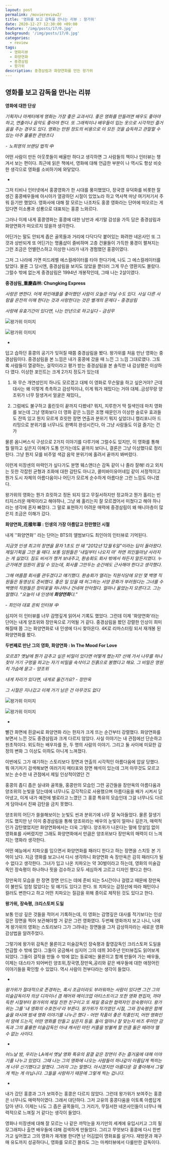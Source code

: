 ```yaml
---
layout: post
permalink: /moviereview2/
title: '영화를 보고 감독을 만나는 리뷰 : 왕가위'
date: 2020-12-27 12:30:00 +09:00
feature: '/img/posts/17/0.jpg'
background: '/img/posts/17/0.jpg'
categories:
  - review
tags:
  - 영화리뷰
  - 화양연화
  - 중경삼림
  - 왕가위
description: 중경삼림과 화양연화를 만든 왕가위
---
```


## 영화를 보고 감독을 만나는 리뷰



**영화에 대한 단상**



*기획자나 마케터에게 영화는 가장 좋은 교과서다. 좋은 영화를 만들려면 배우도 좋아야 하고, 연출이나 음악도 좋아야 한다. 또 그래픽이나 배우들이 입는 옷으로 시각적인 즐거움을 주는 경우도 있다. 영화는 만원 정도의 비용으로 이 모든 것을 습득하고 관찰할 수 있는 아주 훌륭한 콘텐츠다*

*⁃ 노희영의 브랜딩 법칙 中*



어떤 사람이 만든 아웃풋들이 배울만 하다고 생각하면 그 사람들의 책이나 인터뷰는 챙겨서 보는 편이다. 최근에 읽은 책에서, 영화에 대해 언급한 부분이 나 역시도 항상 비슷한 생각으로 영화를 소비하기에 와닿았다. 

-



그저 티비나 인터넷에서 홍콩영화가 한 시대를 풍미했었다, 장국영 유덕화를 비롯한 잘생긴 홍콩배우들에 아시아가 열광하던 시절이 있었노라 하고 역사책 마냥 여기저기서 주워 듣기만 했었다. 영화사에 대해 잘 모르는 나조차도 홍콩 영화라는 단어에 떠오르는 게 있다면 이소룡과 성룡으로 대표되는 홍콩 느와르다. 

그러나 이제 내게 홍콩영화는 홍콩에 대한 낭만과 세기말 감성을 가득 담은 중경삼림과 화양연화가 떠오르지 않을까 생각한다. 

어딘가는 말도 안되게 좁은 골목들과 거리에 다닥다닥 붙어있는 화려한 네온사인 또 그것과 상반되게 또 어딘가는 명품샵이 즐비하며 고층 건물들이 가득한 풍경이 펼쳐지는 그런 조금은 언밸런스하고 이상한 나라가 내가 경험했던 홍콩이였다. 

그저 그 나라에 가면 미드레벨 에스컬레이터를 타야 한다기에, 나도 그 에스컬레이터를 탔었다. 물론 그 당시엔, 중경삼림을 보지도 않았을 뿐더러 그게 무슨 영환지도 몰랐다. 그럴수 밖에 없는게 중경삼림은 1994년 개봉작인데, 그때 나는 2살이였다. 



**중경삼림_重慶森林: Chungking Express**



*사랑은 변한다. 어제 파인애플을 좋아했던 사람이 오늘은 아닐 수도 있다. 사실 다른 사람을 온전히 이해 한다는 것과 사랑한다는 것은 별개의 문제다 -  중경삼림*

*사랑에 유효기간이 있다면, 나는 만년으로 하고싶다 - 금성무*



![왕가위 이미지](/img/posts/17/1.jpeg)



![왕가위 이미지](/img/posts/17/2.png)



-



덥고 습하던 홍콩의 공기가 잊혀질 때쯤 중경삼림을 봤다. 왕가위를 처음 만난 영화는 중경삼림이다. 중경삼림을 본 느낌은 내가 홍콩에 갔을 때 느낀 그 느낌 그대로였다. 그토록 사람들이 열광하는, 걸작이라고 평가 받는 중경삼림을 본 솔직한 내 감상평은 이상하다 였다. 이상한 포인트는 크게 2가지 정도가 있는데 

1. 와 무슨 개연성인지 하나도 모르겠고 대체 이 영화로 무슨말을 하고 싶은거야? 근데 대사는 왜 이렇게 촉촉하고 감성적이냐, 이게 뭐가 재밌다는 거야 대체..금성무랑 양조위가 너무 잘생겨서 얼굴은 재밌다,, 

2. 그럼에도 불구하고 홀린듯이 끝까지 다봤네? 뭐지, 지루한거 딱 질색인데 마치 영화를 보는데 그냥 영화보다 더 영화 같은 느낌은 조명 때문인가 이상한 슬로우 효과들도 잔뜩 있고 뭔지 모르게 흐릿한 장면 연출과 분위기 뭐지 싶었더니 캘리포니아 드리밍으로 분위기를 너무나도 완벽히 완성시킨다, 아 그냥 사람들도 이걸 즐기는 건가 

물론 옴니버스식 구성으로 2가지 이야기를 다루기에 그럴수도 있지만, 이 영화를 통해 뭘 말하고 싶은지 이해가 도통 안가는데도 끝까지 보다니, 결론은 그냥 이상했다로 정리된다. 그냥 뭔지 모를 비주얼 색감 음악 분위기에 홀려서 끝까지 봐버렸다. 

이런게 미장센의 마력인가 싶다가도 분명 웨스앤더슨 감독 같이 나 졸라 잘해! 라고 외치는 듯한 각잡힌 균형과 조화에 대한 감탄도 아니고, 콜미바이유어네임 같이 서정적이고 뭔가 도시 자체의 아름다움이나 어딘가 모르게 순수하게 아름다운 그런 느낌도 아니였다. 

왕가위의 영화는 뭔가 흐릿하고 정돈 되지 않고 무질서하지만 정교하고 뭔가 홀리는 빈티지스러운 매력이라고 해야하나, 그냥 왜 홀리는지 잘 모르겠어서 미쳤다고 해야 하나 라는 생각에 혼자 빠졌다. 그 말로 표현하기 어려운 매력에 중경삼림이 왜 매니아층이 많은지 조금은 이해가 갔다. 





**화양연화_花樣年華 : 인생의 가장 아름답고 찬란했던 시절**



내게 ''화양연화'' 라는 단어는 BTS의 앨범보다도 최인아의 인터뷰로 기억된다. 

*지금껏 인생 최고의 장면을 묻자 1초도 안 돼 “2012년 12월 6일”이라는 답이 돌아왔다. 제일기획을 그만 둘 때다. 보통 임원들은 ‘내일부터 나오지 마’ 하면 죄인들마냥 사라지는 게 싫었다. 짐도 비서가 챙겨 보내주고, 환송회도 회사 밖에서 하든지 말든지였다. 누군가에겐 임원이 꿈일 수 있는데, 회사를 그만두는 순간에도 근사해야 한다고 생각했다.* 

*그해 여름쯤 회사를 관두겠다고 얘기했다. 환송회가 열리는 직원식당에 모인 몇 백명 직원들은 동영상도 준비했다. 좋은 일 있을 때 허그하는 서양 문화가 부러웠다는 그녀를 수백명의 직원들은 장미꽃을 하나하나 건네며 안아줬다. 얼마나 울었는지 모른다고. 그는 말했다. “오늘이 내 인생에 **화양연화**다.”*

*- 최인아 대표 은퇴 인터뷰 中*



심지어 이 인터뷰를 너무 감명깊게 읽어서 기록도 했었다. 그런데 이제 '화양연화'라는 단어는 내게 양조위와 장만옥으로 기억될 거 같다. 중경삼림을 봤던 강렬한 인상이 희미해질때 쯤 그는 화양연화로 내 인생에 다시 찾아온다. 4K로 리마스터링 되서 재개봉 된 화양연화를 봤다.  



**두번째로 만난 그의 영화, 화양연화 : In The Mood For Love**

*모르죠? 옛날에 뭔가 감추고 싶은 비밀이 있다면 어떻게 했는지? 산에 가서 나무를 하나 찾아 거기 구멍을 파고는 자기 비밀을 속삭이고 진흙으로 봉했다고 해요. 그 비밀은 영원히 가슴에 묻고 - 양조위* 

*내게 자리가 있다면, 내게로 올건가요? - 장만옥*

*그 시절은 지나갔고 이제 거기 남은 건 아무것도 없다*



![왕가위 이미지](/img/posts/17/3.jpg)



![왕가위 이미지](/img/posts/17/5.jpg)



-



빨간 화면에 흰글씨로 화양연화 라는 한자가 크게 뜨는 순간부터 강렬했다. 화양연화를 보면서 느낀 것도 중경삼림과 크게 다르지 않았다. 사실 이야기는 내 관점에선 단순하고 원초적이다. 외도하는 배우자를 둔, 두 명의 사람의 이야기. 그리고 둘 사이에 미묘한 감정의 변화 그 이상도 이하도 아니게 느껴졌다. 

이번에도 그가 얘기하는 스토리보다 장면과 연출의 시각적인 아름다움에 압살 당했다. 뭐 여기저기 검색해보면 여러가지 메타포와 장면 해석이 있는데 그저 아무것도 모르고 보는 순수한 내 관점에서 제일 인상적이였던 건 

홍콩의 좁디 좁은 실내와 골목들, 홍콩만의 모습인 그런 공간들을 장만옥의 아름다움과 양조위의 눈빛을 담는데에 너무나도 감각적으로 사용했으며 아름다움을 배가 시켜서 담아냈고, 이게 내가 예전에 별로라고 느꼈던 그 홍콩 특유의 모습인데 그걸 너무나도 다르게 담아내서 진짜 감탄을 금치 못했다. 

양조위의 어딘가 쓸쓸해보이는 눈빛도 씬과 분위기에 너무 잘 녹아들었다. 물론 잘생기기도 했지만 난 이미 중경삼림을 통해 양조위라는 배우의 눈빛이 얼마나 깊은가, 매력적인가 감탄했었지만 화양연화에서는 더욱 그렇다. 양조위가 나온다는 말에 망설임 없이 영화표를 사버렸지만 그래도 화양연화에서 만큼은 양조위보다 장만옥의 매력이 더 느껴지는 영화라 생각한다. 

어떤 예능에서 치파오를 입으면서 화양연화를 패러디 한다고 하는 장면을 스치듯 본 기억이 났다. 지금 영화를 보고나서 다시 생각하니 화양연화 속 장만옥은 감히 패러디가 될 수 없다고 생각한다.  그녀가 입고 나온 치파오는 약 30벌이라고 하는데, 영화의 미술감독인 장숙평이 하나하나 핏을 검수하고 모두 세심하게 고르고 디자인 했다고 한다. 

장만옥의 모습을 한 장면 장면 만드는 데에 준비 되는 5시간이나 걸렸고 때문에 장만옥이 불만도 엄청 많았다는 뒷 얘기도 있다고 한다. 또 치파오는 감정선에 따라 패턴이나 컬러도 변한다고 하고 어떤 치파오는 질감을 위해 종이로 제작된 것도 있다고 한다. 



**왕가위, 장숙평, 크리스토퍼 도일** 

보통 인상 깊은 것들을 적어서 기록하는데, 이 영화는 감명깊은 대사를 적기보다는 인상깊은 장면을 찍어 보관해야할 거 같은 그런 영화였다. 두번째 영화까지 보고 나니, 나에게 왕가위의 영화는 스토리보다 그가 그려내는 장면들을 그저 감상하자라는 새로운 영화 감상법을 알려주었다. 

그렇기에 왕가위 감독은 물론이고 미술감독인 장숙평과 촬영감독인 크리스토퍼 도일을 언급할 수 밖에 없다. 그들이 궁금해서 심지어 그의 데뷔 30주년 인터뷰집도 읽어보게 되었다. 그들이 걸작을 만들 수 밖에 없는 동료애는 물론이고 함께 만들어 가는 배우들, 이제는 대스타가 되어버린 양조위,장국영,장만옥,공리와 같은 배우들에 대한 애정어린 이야기들을 확인할 수 있었다. 역시 사람이 전부다라는 생각이 들었다. 

-

*왕가위가 절대적으로 존경하는, 혹시 조금이라도 부러워하는 사람이 있다면 그건 그의 미술감독이자 의상 디자이너 겸 헤어와 메이크업 아티스트이고 또한 영화 편집자, 까마득한 시절부터 왕가위의 제일 친한 친구이고 또 제일 중요한 협력자인 장숙평이다. 왕가위는 그를 '내 영화의 수호천사'라 부른다. 왕가위가 작가였던 시절, 그와 장숙평은 함께 술을 마시며 밤새 영화 이야기를 나누곤 했다 - 어떤 작품이 좋은 작품인지, 어떤 영화인이 맘에 드는지, 어떤 영화를 만들고 싶은지 등을. 둘이 얼마나 잘 맞는지 바즈 루어만 감독과 그의 훌륭한 미술감독인 아내 캐서린 마틴 커플을 방불케 할 만큼 둘은 떼려야 뗄 수 없는 사이다.*

-

*어느날 밤, 우리는 LA에서 옛날 영화 특유의 꿈결 같은 장면이 주는 즐거움에 대해 이야기를 나누고 있었다. 그때 나는 그의 영화에 나오는 사람들이 하나같이 아름답게 찍히는 게 너무 신기했다고 말했다. 그러자 그는 말했다. 아시겠지만 아름다운 걸 좋아해서 그렇게 찍는 게 아닙니다. 그들을 사랑하기 때문에 그렇게 찍는 겁니다.*

-





내가 갔던 홍콩과 그가 보여주는 홍콩은 다르지 않았다. 그런데 왕가위가 보여주는 홍콩은 너무나도 매력적이였다. 그래서 대단하다. 그저 고유의 홍콩다움을 이토록 아름답게 담아 낸다. 이제는 나도 그 좁은 골목들이, 그 거리가, 무질서한 네온사인들이 너무나 매력적으로 느껴질 거 같다는 생각이 들었다.

영화나 미장센에 대해 잘 모르는 나 같은 까막눈을 자기만의 세계에 유입시키고 그의 필모그래피나 출연 배우들에 대해 검색하게 만들었다. 그리고 무엇보다 홍콩에 다시 한번 가고 싶어졌고 그의 영화가 재개봉 한다면 난 어김없이 영화표를 살거다. 재방문과 재구매 유도까지 성공하다니, 영화를 모르긴 몰라도 그는 마케터뷰에서 다룰만한 감독이다. 
